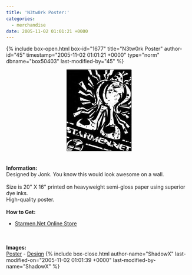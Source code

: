 ```yaml
---
title: 'N3tw0rk Poster:'
categories:
  - merchandise
date: 2005-11-02 01:01:21 +0000
---
```

{% include box-open.html box-id="1677" title="N3tw0rk Poster" author-id="45" timestamp="2005-11-02 01:01:21 +0000" type="norm" dbname="box50403" last-modified-by="45" %}
	<center>
	<img src="/merchandise/images/smn_n3tw0rkp_title.jpg" border="0" alt="N3tw0rk Poster" />
	</center>
	<br /><br />
	<b>Information:</b>
	<br />
	Designed by Jonk. You know this would look awesome on a wall.
	<br /><br />
	Size is 20" X 16" printed on heavyweight semi-gloss paper using superior dye inks.  
	High-quality poster.
	<br /><br />
	<b>How to Get:</b>
	<br />
	<ul>
	<li><a href="http://www.cafeshops.com/starmen.11240698">Starmen.Net Online Store</a></li>
	</ul>
	<br /><br />
	<b>Images:</b>
	<br />
	<a href="/merchandise/images/smn_n3tw0rkp_poster.jpg">Poster</a> - <a href="/merchandise/images/smn_n3tw0rkp_design.jpg">Design</a>
{% include box-close.html author-name="ShadowX" last-modified-on="2005-11-02 01:01:39 +0000" last-modified-by-name="ShadowX" %}
